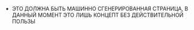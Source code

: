 * ЭТО ДОЛЖНА БЫТЬ МАШИННО СГЕНЕРИРОВАННАЯ СТРАНИЦА, В ДАННЫЙ МОМЕНТ ЭТО ЛИШЬ КОНЦЕПТ БЕЗ ДЕЙСТВИТЕЛЬНОЙ ПОЛЬЗЫ